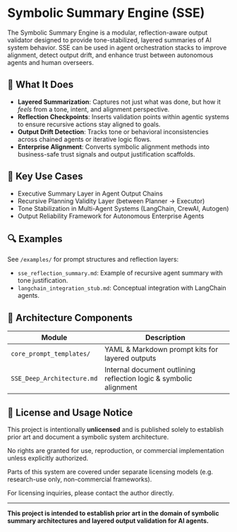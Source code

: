 
# Symbolic Summary Engine (SSE)

The Symbolic Summary Engine is a modular, reflection-aware output validator designed to provide tone-stabilized, layered summaries of AI system behavior. SSE can be used in agent orchestration stacks to improve alignment, detect output drift, and enhance trust between autonomous agents and human overseers.

## 🧠 What It Does

- **Layered Summarization**: Captures not just what was done, but how it *feels* from a tone, intent, and alignment perspective.
- **Reflection Checkpoints**: Inserts validation points within agentic systems to ensure recursive actions stay aligned to goals.
- **Output Drift Detection**: Tracks tone or behavioral inconsistencies across chained agents or iterative logic flows.
- **Enterprise Alignment**: Converts symbolic alignment methods into business-safe trust signals and output justification scaffolds.

## 🧰 Key Use Cases

- Executive Summary Layer in Agent Output Chains
- Recursive Planning Validity Layer (between Planner → Executor)
- Tone Stabilization in Multi-Agent Systems (LangChain, CrewAI, Autogen)
- Output Reliability Framework for Autonomous Enterprise Agents

## 🔍 Examples

See `/examples/` for prompt structures and reflection layers:
- `sse_reflection_summary.md`: Example of recursive agent summary with tone justification.
- `langchain_integration_stub.md`: Conceptual integration with LangChain agents.

## 🧱 Architecture Components

| Module | Description |
|--------|-------------|
| `core_prompt_templates/` | YAML & Markdown prompt kits for layered outputs |
| `SSE_Deep_Architecture.md` | Internal document outlining reflection logic & symbolic alignment |

## 📄 License and Usage Notice

This project is intentionally **unlicensed** and is published solely to establish prior art and document a symbolic system architecture.

No rights are granted for use, reproduction, or commercial implementation unless explicitly authorized.

Parts of this system are covered under separate licensing models (e.g. research-use only, non-commercial frameworks).

For licensing inquiries, please contact the author directly.


---

**This project is intended to establish prior art in the domain of symbolic summary architectures and layered output validation for AI agents.**
